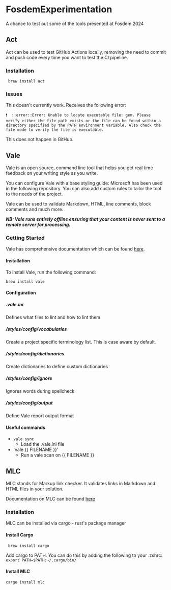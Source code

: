 # FosdemExperimentation
A chance to test out some of the tools presented at Fosdem 2024

## Act
Act can be used to test GitHub Actions locally, removing the need to commit and push code every time you want to
test the CI pipeline.

### Installation

` brew install act`

### Issues
This doesn't currently work. Receives the following error:

`❗  ::error::Error: Unable to locate executable file: gem. Please verify either the file path exists or the file can be found within a directory specified by the PATH environment variable. Also check the file mode to verify the file is executable.`

This does not happen in GitHub.

## Vale
Vale is an open source, command line tool that helps you get real time feedback on your writing style as you write.

You can configure Vale with a base styling guide: Microsoft has been used in the following repository. You can also add
custom rules to tailor the tool to the needs of the project.

Vale can be used to validate Markdown, HTML, line comments, block comments and much more.

***NB: Vale runs entirely offline ensuring that your content is never sent to a remote server for processing.***


### Getting Started
Vale has comprehensive documentation which can be found [here](https://vale.sh/docs/vale-cli/overview/).

#### Installation
To install Vale, run the following command:

`brew install vale`

#### Configuration

##### .vale.ini
Defines what files to lint and how to lint them

##### /styles/config/vocabularies
Create a project specific terminology list. This is case aware by default.

##### /styles/config/dictionaries
Create dictionaries to define custom dictionaries

##### /styles/config/ignore
Ignores words during spellcheck

##### /styles/config/output
Define Vale report output format


#### Useful commands
 - `vale sync`
   - Load the .vale.ini file
 - 'vale {{ FILENAME }}'
   - Run a vale scan on {{ FILENAME }}

## MLC
MLC stands for Markup link checker. It validates links in Markdown and HTML files in your solution.

Documentation on MLC can be found [here](https://github.com/becheran/mlc?tab=readme-ov-file)

### Installation
MLC can be installed via cargo - rust's package manager

#### Install Cargo
` brew install cargo`

Add cargo to PATH. You can do this by adding the following to your .zshrc:
`export PATH=$PATH:~/.cargo/bin/`

#### Install MLC
`cargo install mlc`
